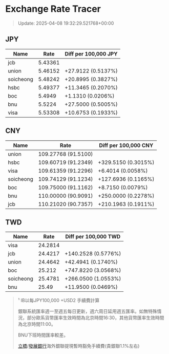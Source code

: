 # Exchange Rate Tracer

> Update: 2025-04-08 19:32:29.521768+00:00

## JPY

| Name      |    Rate | Diff per 100,000 JPY   |
|-----------|---------|------------------------|
| jcb       | 5.43361 |                        |
| union     | 5.46152 | +27.9122 (0.5137%)     |
| soicheong | 5.48242 | +20.8995 (0.3827%)     |
| hsbc      | 5.49377 | +11.3465 (0.2070%)     |
| boc       | 5.4949  | +1.1310 (0.0206%)      |
| bnu       | 5.5224  | +27.5000 (0.5005%)     |
| visa      | 5.53308 | +10.6753 (0.1933%)     |

## CNY

| Name      | Rate                | Diff per 100,000 CNY   |
|-----------|---------------------|------------------------|
| union     | 109.27768	(91.5100) |                        |
| hsbc      | 109.60719	(91.2349) | +329.5150 (0.3015%)    |
| visa      | 109.61359	(91.2296) | +6.4014 (0.0058%)      |
| soicheong | 109.74129	(91.1234) | +127.6936 (0.1165%)    |
| boc       | 109.75000	(91.1162) | +8.7150 (0.0079%)      |
| bnu       | 110.00000	(90.9091) | +250.0000 (0.2278%)    |
| jcb       | 110.21020	(90.7357) | +210.1963 (0.1911%)    |

## TWD

| Name      |    Rate | Diff per 100,000 TWD   |
|-----------|---------|------------------------|
| visa      | 24.2814 |                        |
| jcb       | 24.4217 | +140.2528 (0.5776%)    |
| union     | 24.4642 | +42.4941 (0.1740%)     |
| boc       | 25.212  | +747.8220 (3.0568%)    |
| soicheong | 25.4781 | +266.0500 (1.0553%)    |
| bnu       | 25.49   | +11.9500 (0.0469%)     |


> ¹ IB以每JPY100,000 +USD2 手續費計算
>
> 銀聯系統匯率週一至週五每日更新，週六周日延用週五匯率。如無特殊情況，部分歐系貨幣匯率生效時間為北京時間16:30，其他貨幣匯率生效時間為北京時間11:00。
>
> BNU下班時間匯率較差。
>
> [立橋](https://www.wlbank.com.mo/uploads/ueditor/file/20181211/1544536513900230.pdf)/[發展銀行](https://www.mdb.com.mo/Service_Charges_20230728.pdf)海外銀聯提現暫時豁免手續費(貴銀聯1.1%左右)

